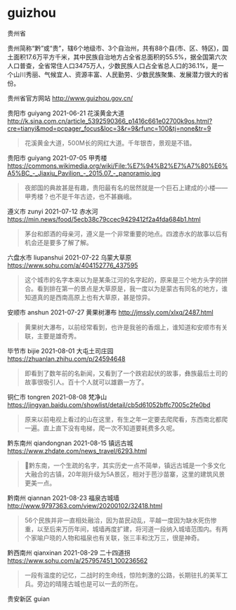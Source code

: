 # guizhou

贵州省

贵州简称“黔”或“贵”，辖6个地级市、3个自治州，共有88个县(市、区、特区)，国土面积17.6万平方千米，其中民族自治地方占全省总面积的55.5%，据全国第六次人口普查，全省常住人口3475万人，少数民族人口占全省总人口的36.1%，是一个山川秀丽、气候宜人、资源丰富、人民勤劳、少数民族聚集、发展潜力很大的省份。

贵州省官方网站 http://www.guizhou.gov.cn/

贵阳市 guiyang 2021-06-21 花溪黄金大道 http://k.sina.com.cn/article_5392590366_p1416c661e02700k9os.html?cre=tianyi&mod=pcpager_focus&loc=3&r=9&rfunc=100&tj=none&tr=9

> 花溪黄金大道，500M长的网红大道。千年银杏，景观是不错。

贵阳市 guiyang 2021-07-05 甲秀楼 https://commons.wikimedia.org/wiki/File:%E7%94%B2%E7%A7%80%E6%A5%BC_-_Jiaxiu_Pavilion_-_2015.07_-_panoramio.jpg

> 夜郎国的典故甚是有趣，贵阳最有名的居然就是一个巨石上建成的小楼——甲秀楼？也不是千年古迹，也不甚巍峨。

遵义市 zunyi 2021-07-12 赤水河 https://min.news/food/5ecb38c79ccec9429412f2a4fda684b1.html

> 茅台和郎酒的母亲河，遵义是一个非常重要的地点。四渡赤水的故事以后有机会还是要多了解了解。

六盘水市 liupanshui 2021-07-22 乌蒙大草原 https://www.sohu.com/a/404152776_437595

> 这个城市的名字本来以为是某条江河的名字起的，原来是三个地方头字的拼合。看到排在第一的景点是大草原是，我一度以为是蒙古有同名的地方，谁知道真的是西南高原上也有大草原，甚是惊异。

安顺市 anshun 2021-07-27 黄果树瀑布 http://jmssly.com/xlxq/2487.html

> 黄果树大瀑布，以前经常看到，也许是我爸的香烟上，谁知道和安顺市有关联，主要是雄奇秀。

毕节市 bijie 2021-08-01 大屯土司庄园 https://zhuanlan.zhihu.com/p/24594648

> 即看到了数年前的名新闻，又看到了一个跌宕起伏的故事，彝族最后土司的故事很吸引人。百十个人就可以雄霸一方了。

铜仁市 tongren 2021-08-08 梵净山 https://jingyan.baidu.com/showlist/detail/cb5d61052bffc7005c2fe0bd

> 原来以前电视上看过的山在这里，有生之年一定要去爬爬看，东西南北都爬一遍。直上直下没有电梯，爬一次不知道要耗费多久呢。

黔东南州 qiandongnan 2021-08-15 镇远古城 https://www.zhdate.com/news_travel/6293.html

> 黔东南，一个生疏的名字，其实历史一点不简单，镇远古城是一个多文化大融合的古镇，20年刚升级为5A景区，相对于芭沙苗寨，这里的建筑风景更美一点。

黔南州 qiannan 2021-08-23 福泉古城墙 http://www.9797363.com/view/20200102/32418.html

> 56个民族并非一直相处融洽，因为苗民动乱，平越一度因为缺水死伤惨重，以至后来万历年间，城墙再度扩建，将河道一段纳入城墙范围内。有两个家喻户晓的人物和福泉也有关联，张三丰和沈万三，很是神奇。

黔西南州 qianxinan 2021-08-29 二十四道拐 https://www.sohu.com/a/257957451_100236562

> 一段有温度的记忆，二战时的生命线，惊险刺激的公路，长期驻扎的美军工兵。旁边的晴隆古城也是可以一去的所在。

贵安新区 guian